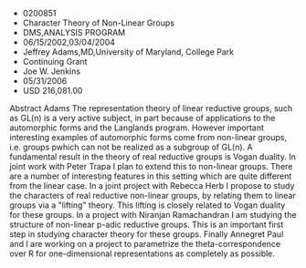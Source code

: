 
* 0200851
* Character Theory of Non-Linear Groups
* DMS,ANALYSIS PROGRAM
* 06/15/2002,03/04/2004
* Jeffrey Adams,MD,University of Maryland, College Park
* Continuing Grant
* Joe W. Jenkins
* 05/31/2006
* USD 216,081.00

Abstract Adams The representation theory of linear reductive groups, such as
GL(n) is a very active subject, in part because of applications to the
automorphic forms and the Langlands program. However important interesting
examples of automorphic forms come from non-linear groups, i.e. groups pwhich
can not be realized as a subgroup of GL(n). A fundamental result in the theory
of real reductive groups is Vogan duality. In joint work with Peter Trapa I plan
to extend this to non-linear groups. There are a number of interesting features
in this setting which are quite different from the linear case. In a joint
project with Rebecca Herb I propose to study the characters of real reductive
non-linear groups, by relating them to linear groups via a "lifting" theory.
This lifting is closely related to Vogan duality for these groups. In a project
with Niranjan Ramachandran I am studying the structure of non-linear p-adic
reductive groups. This is an important first step in studying character theory
for these groups. Finally Annegret Paul and I are working on a project to
parametrize the theta-correspondence over R for one-dimensional representations
as completely as possible.


